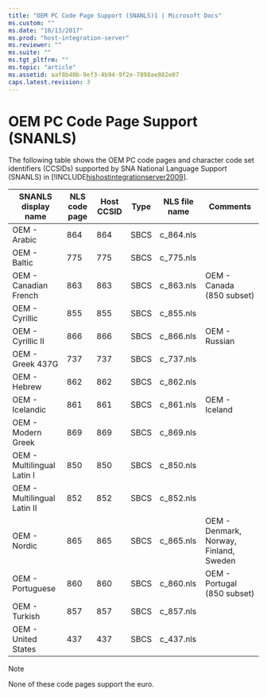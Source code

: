 ```yaml
---
title: "OEM PC Code Page Support (SNANLS)1 | Microsoft Docs"
ms.custom: ""
ms.date: "10/13/2017"
ms.prod: "host-integration-server"
ms.reviewer: ""
ms.suite: ""
ms.tgt_pltfrm: ""
ms.topic: "article"
ms.assetid: aaf8b40b-9ef3-4b94-9f2e-7898ae882e07
caps.latest.revision: 3
---
```

# OEM PC Code Page Support (SNANLS)
The following table shows the OEM PC code pages and character code set identifiers (CCSIDs) supported by SNA National Language Support (SNANLS) in [!INCLUDE[hishostintegrationserver2009](../core/includes/hishostintegrationserver2009-md.md)].  
  
|SNANLS display name|NLS code page|Host CCSID|Type|NLS file name|Comments|  
|-------------------------|-------------------|----------------|----------|-------------------|--------------|  
|OEM - Arabic|864|864|SBCS|c_864.nls||  
|OEM - Baltic|775|775|SBCS|c_775.nls||  
|OEM - Canadian French|863|863|SBCS|c_863.nls|OEM - Canada (850 subset)|  
|OEM - Cyrillic|855|855|SBCS|c_855.nls||  
|OEM - Cyrillic II|866|866|SBCS|c_866.nls|OEM - Russian|  
|OEM - Greek 437G|737|737|SBCS|c_737.nls||  
|OEM - Hebrew|862|862|SBCS|c_862.nls||  
|OEM - Icelandic|861|861|SBCS|c_861.nls|OEM - Iceland|  
|OEM - Modern Greek|869|869|SBCS|c_869.nls||  
|OEM - Multilingual Latin I|850|850|SBCS|c_850.nls||  
|OEM - Multilingual Latin II|852|852|SBCS|c_852.nls||  
|OEM - Nordic|865|865|SBCS|c_865.nls|OEM - Denmark, Norway, Finland, Sweden|  
|OEM - Portuguese|860|860|SBCS|c_860.nls|OEM - Portugal (850 subset)|  
|OEM - Turkish|857|857|SBCS|c_857.nls||  
|OEM - United States|437|437|SBCS|c_437.nls||  
  
> [!NOTE]
>  None of these code pages support the euro.
